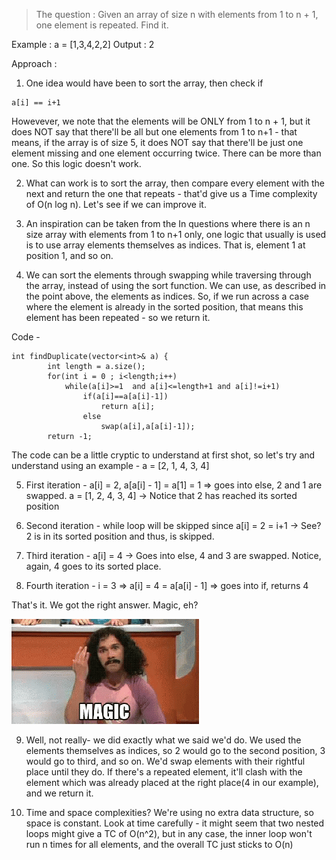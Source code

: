 

> The question : Given an array of size n with elements from 1 to n + 1, one element is repeated. Find it.

Example :  a = [1,3,4,2,2]
Output : 2

Approach : 

1. One idea would have been to sort the array, then check if 
```
a[i] == i+1
```

Howevever, we note that the elements will be ONLY from 1 to n + 1, but it does NOT say that there'll be all but one elements from 1 to n+1 - that means, if the array is of size 5, it does NOT say that there'll be just one element missing and one element occurring twice. There can be more than one. So this logic doesn't work.

2. What can work is to sort the array, then compare every element with the next and return the one that repeats - that'd give us a Time complexity of O(n log n). Let's see if we can improve it.

3. An inspiration can be taken from the In questions where there is an n size array with elements from 1 to n+1 only, one logic that usually is used is to use array elements themselves as indices. That is, element 1 at position 1, and so on.

4. We can sort the elements through swapping while traversing through the array, instead of using the sort function. We can use, as described in the point above, the elements as indices. So, if we run across a case where the element is already in the sorted position, that means this element has been repeated - so we return it. 

Code - 

```
int findDuplicate(vector<int>& a) {
        int length = a.size();
        for(int i = 0 ; i<length;i++)
            while(a[i]>=1  and a[i]<=length+1 and a[i]!=i+1)
                if(a[i]==a[a[i]-1])
                    return a[i];
                else
                    swap(a[i],a[a[i]-1]);
        return -1;

```

The code can be a little cryptic to understand at first shot, so let's try and understand using an example - 
a = [2, 1, 4, 3, 4]

5. First iteration - a[i] = 2, a[a[i] - 1] = a[1] = 1 => goes into else, 2 and 1 are swapped. a = [1, 2, 4, 3, 4] -> Notice that 2 has reached its sorted position

6. Second iteration - while loop will be skipped since a[i] = 2 = i+1 -> See? 2 is in its sorted position and thus, is skipped.

7. Third iteration - a[i] = 4 -> Goes into else, 4 and 3 are swapped. Notice, again, 4 goes to its sorted place.

8. Fourth iteration - i = 3 => a[i] = 4 = a[a[i] - 1] => goes into if, returns 4

That's it. We got the right answer. Magic, eh?

![](./magic.gif)

9. Well, not really- we did exactly what we said we'd do. We used the elements themselves as indices, so 2 would go to the second position, 3 would go to third, and so on. We'd swap elements with their rightful place until they do. If there's a repeated element, it'll clash with the element which was already placed at the right place(4 in our example), and we return it.

10. Time and space complexities? We're using no extra data structure, so space is constant. Look at time carefully - it might seem that two nested loops might give a TC of O(n^2), but in any case, the inner loop won't run n times for all elements, and the overall TC just sticks to O(n)